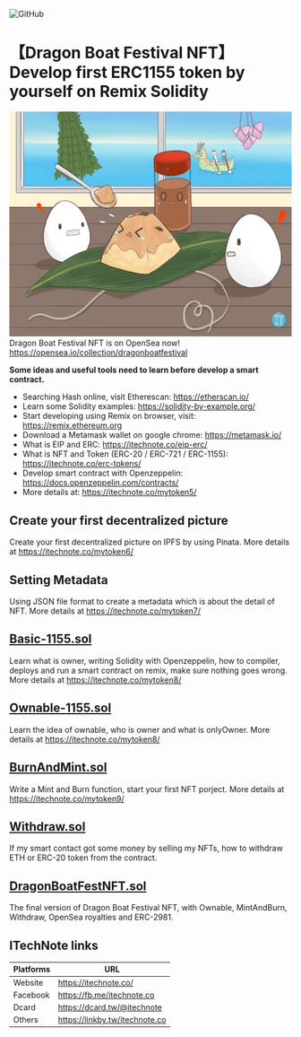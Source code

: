 ![GitHub](https://img.shields.io/badge/license-MIT-green)
# 【Dragon Boat Festival NFT】 Develop first ERC1155 token by yourself on Remix Solidity
![image](https://github.com/ITechNote/DragonBoatNFT/blob/main/DragonBoatFestival%20NFT.jpg)
<br>
Dragon Boat Festival NFT is on OpenSea now!
https://opensea.io/collection/dragonboatfestival

**Some ideas and useful tools need to learn before develop a smart contract.**
- Searching Hash online, visit Etherescan: https://etherscan.io/
- Learn some Solidity examples: https://solidity-by-example.org/
- Start developing using Remix on browser, visit: https://remix.ethereum.org
- Download a Metamask wallet on google chrome: https://metamask.io/
- What is EIP and ERC: https://itechnote.co/eip-erc/
- What is NFT and Token (ERC-20 / ERC-721 / ERC-1155): https://itechnote.co/erc-tokens/
- Develop smart contract with Openzeppelin: https://docs.openzeppelin.com/contracts/
- More details at: https://itechnote.co/mytoken5/

## Create your first decentralized picture
Create your first decentralized picture on IPFS by using Pinata.
More details at https://itechnote.co/mytoken6/

## Setting Metadata
Using JSON file format to create a metadata which is about the detail of NFT.
More details at https://itechnote.co/mytoken7/

## [Basic-1155.sol](https://github.com/ITechNote/DragonBoatNFT/blob/main/Contracts/Basic-1155.sol)
Learn what is owner, writing Solidity with Openzeppelin, how to compiler, deploys and run a smart contract on remix, make sure nothing goes wrong.
More details at https://itechnote.co/mytoken8/

## [Ownable-1155.sol](https://github.com/ITechNote/DragonBoatNFT/blob/main/Contracts/Ownable-1155.sol)
Learn the idea of ownable, who is owner and what is onlyOwner.
More details at https://itechnote.co/mytoken8/

## [BurnAndMint.sol](https://github.com/ITechNote/DragonBoatNFT/blob/main/Contracts/MintAndBurn.sol)
Write a Mint and Burn function, start your first NFT porject.
More details at https://itechnote.co/mytoken9/

## [Withdraw.sol](https://github.com/ITechNote/DragonBoatNFT/blob/main/Contracts/Withdraw.sol)
If my smart contact got some money by selling my NFTs, how to withdraw ETH or ERC-20 token from the contract.

## [DragonBoatFestNFT.sol](https://github.com/ITechNote/DragonBoatNFT/blob/main/Contracts/DragonBoatFestNFT.sol)
The final version of Dragon Boat Festival NFT, with Ownable, MintAndBurn, Withdraw, OpenSea royalties and ERC-2981.

## ITechNote links
| Platforms | URL |
| ------ | ------ |
| Website | https://itechnote.co/ |
| Facebook | https://fb.me/itechnote.co |
| Dcard | https://dcard.tw/@itechnote |
| Others | https://linkby.tw/itechnote.co |
